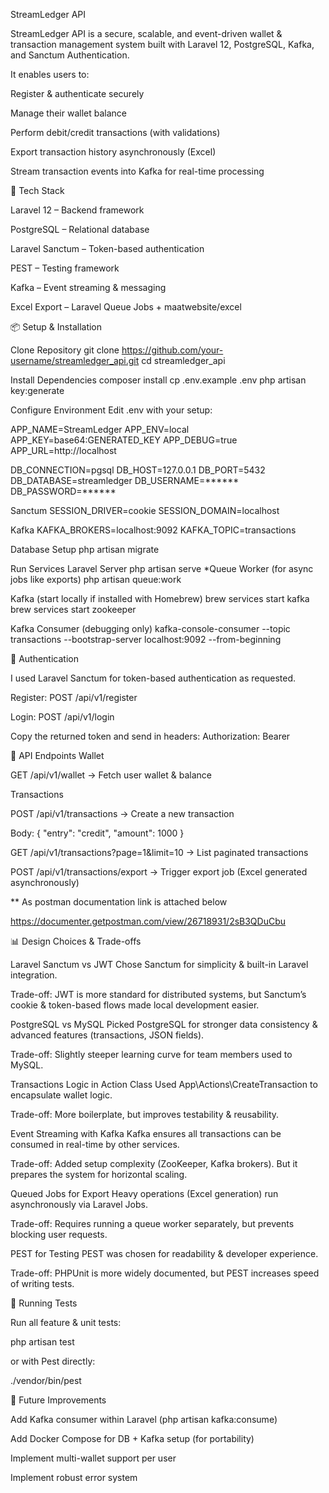 StreamLedger API

StreamLedger API is a secure, scalable, and event-driven wallet & transaction management system built with Laravel 12, PostgreSQL, Kafka, and Sanctum Authentication.

It enables users to:

Register & authenticate securely

Manage their wallet balance

Perform debit/credit transactions (with validations)

Export transaction history asynchronously (Excel)

Stream transaction events into Kafka for real-time processing

🚀 Tech Stack

Laravel 12 – Backend framework

PostgreSQL – Relational database

Laravel Sanctum – Token-based authentication

PEST – Testing framework

Kafka – Event streaming & messaging

Excel Export – Laravel Queue Jobs + maatwebsite/excel

📦 Setup & Installation

Clone Repository
git clone https://github.com/your-username/streamledger_api.git cd streamledger_api

Install Dependencies
composer install cp .env.example .env php artisan key:generate

Configure Environment
Edit .env with your setup:

APP_NAME=StreamLedger APP_ENV=local APP_KEY=base64:GENERATED_KEY APP_DEBUG=true APP_URL=http://localhost

DB_CONNECTION=pgsql DB_HOST=127.0.0.1 DB_PORT=5432 DB_DATABASE=streamledger DB_USERNAME=****** DB_PASSWORD=******

Sanctum
SESSION_DRIVER=cookie SESSION_DOMAIN=localhost

Kafka
KAFKA_BROKERS=localhost:9092 KAFKA_TOPIC=transactions

Database Setup
php artisan migrate

Run Services
Laravel Server php artisan serve
*Queue Worker (for async jobs like exports) php artisan queue:work

Kafka (start locally if installed with Homebrew) brew services start kafka brew services start zookeeper

Kafka Consumer (debugging only) kafka-console-consumer --topic transactions --bootstrap-server localhost:9092 --from-beginning

🔑 Authentication

I used Laravel Sanctum for token-based authentication as requested.

Register: POST /api/v1/register

Login: POST /api/v1/login

Copy the returned token and send in headers: Authorization: Bearer

📖 API Endpoints Wallet

GET /api/v1/wallet → Fetch user wallet & balance

Transactions

POST /api/v1/transactions → Create a new transaction

Body: { "entry": "credit", "amount": 1000 }

GET /api/v1/transactions?page=1&limit=10 → List paginated transactions

POST /api/v1/transactions/export → Trigger export job (Excel generated asynchronously)

** As postman documentation link is attached below

https://documenter.getpostman.com/view/26718931/2sB3QDuCbu

📊 Design Choices & Trade-offs

Laravel Sanctum vs JWT
Chose Sanctum for simplicity & built-in Laravel integration.

Trade-off: JWT is more standard for distributed systems, but Sanctum’s cookie & token-based flows made local development easier.

PostgreSQL vs MySQL
Picked PostgreSQL for stronger data consistency & advanced features (transactions, JSON fields).

Trade-off: Slightly steeper learning curve for team members used to MySQL.

Transactions Logic in Action Class
Used App\Actions\CreateTransaction to encapsulate wallet logic.

Trade-off: More boilerplate, but improves testability & reusability.

Event Streaming with Kafka
Kafka ensures all transactions can be consumed in real-time by other services.

Trade-off: Added setup complexity (ZooKeeper, Kafka brokers). But it prepares the system for horizontal scaling.

Queued Jobs for Export
Heavy operations (Excel generation) run asynchronously via Laravel Jobs.

Trade-off: Requires running a queue worker separately, but prevents blocking user requests.

PEST for Testing
PEST was chosen for readability & developer experience.

Trade-off: PHPUnit is more widely documented, but PEST increases speed of writing tests.

🧪 Running Tests

Run all feature & unit tests:

php artisan test

or with Pest directly:

./vendor/bin/pest

📌 Future Improvements

Add Kafka consumer within Laravel (php artisan kafka:consume)

Add Docker Compose for DB + Kafka setup (for portability)

Implement multi-wallet support per user

Implement robust error system
